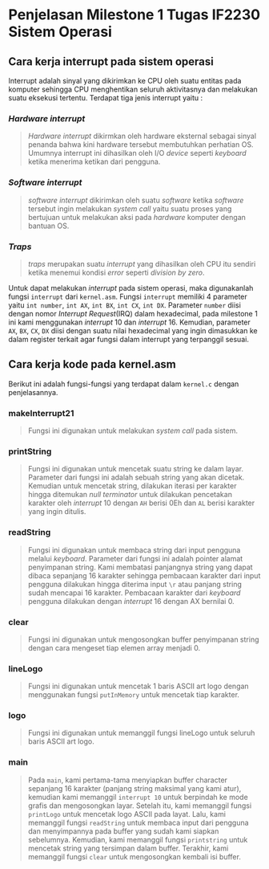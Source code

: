 # Penjelasan Milestone 1 Tugas IF2230 Sistem Operasi
## Cara kerja interrupt pada sistem operasi
Interrupt adalah sinyal yang dikirimkan ke CPU oleh suatu entitas pada komputer sehingga CPU menghentikan seluruh aktivitasnya dan melakukan suatu eksekusi tertentu. Terdapat tiga jenis interrupt yaitu :
### *Hardware interrupt*
>*Hardware interrupt* dikirmkan oleh hardware eksternal sebagai sinyal penanda bahwa kini hardware tersebut membutuhkan perhatian OS. Umumnya interrupt ini dihasilkan oleh I/O *device* seperti *keyboard* ketika menerima ketikan dari pengguna. 
### *Software interrupt*
>*software interrupt* dikirimkan oleh suatu *software* ketika *software* tersebut ingin melakukan *system call* yaitu suatu proses yang bertujuan untuk melakukan aksi pada *hardware* komputer dengan bantuan OS.
### *Traps*
>*traps* merupakan suatu *interrupt* yang dihasilkan oleh CPU itu sendiri ketika menemui kondisi *error* seperti *division by zero*.

Untuk dapat melakukan *interrupt* pada sistem operasi, maka digunakanlah fungsi `interrupt` dari `kernel.asm`. Fungsi `interrupt` memiliki 4 parameter yaitu `int number`, `int AX`, `int BX`, `int CX`, `int DX`. Parameter `number` diisi dengan nomor *Interrupt Request*(IRQ) dalam hexadecimal, pada milestone 1 ini kami menggunakan *interrupt* 10 dan *interrupt* 16. Kemudian, parameter `AX`, `BX`, `CX`, `DX` diisi dengan suatu nilai hexadecimal yang ingin dimasukkan ke dalam register terkait agar fungsi dalam interrupt yang terpanggil sesuai. 

## Cara kerja kode pada kernel.asm
Berikut ini adalah fungsi-fungsi yang terdapat dalam `kernel.c` dengan penjelasannya.
### makeInterrupt21
> Fungsi ini digunakan untuk melakukan *system call* pada sistem.
### printString
> Fungsi ini digunakan untuk mencetak suatu string ke dalam layar. Parameter dari fungsi ini adalah sebuah string yang akan dicetak. Kemudian untuk mencetak string, dilakukan iterasi per karakter hingga ditemukan *null terminator* untuk dilakukan pencetakan karakter oleh *interrupt* 10 dengan `AH` berisi 0Eh dan `AL` berisi karakter yang ingin ditulis.
### readString
> Fungsi ini digunakan untuk membaca string dari input pengguna melalui *keyboard*. Parameter dari fungsi ini adalah pointer alamat penyimpanan string. Kami membatasi panjangnya string yang dapat dibaca sepanjang 16 karakter sehingga pembacaan karakter dari input pengguna dilakukan hingga diterima input `\r` atau panjang string sudah mencapai 16 karakter. Pembacaan karakter dari *keyboard* pengguna dilakukan dengan *interrupt* 16 dengan AX bernilai 0.
### clear
> Fungsi ini digunakan untuk mengosongkan buffer penyimpanan string dengan cara mengeset tiap elemen array menjadi 0.  
### lineLogo
> Fungsi ini digunakan untuk mencetak 1 baris ASCII art logo dengan menggunakan fungsi `putInMemory` untuk mencetak tiap karakter.
### logo
> Fungsi ini digunakan untuk memanggil fungsi lineLogo untuk seluruh baris ASCII art logo.
### main
> Pada `main`, kami pertama-tama menyiapkan buffer character sepanjang 16 karakter (panjang string maksimal yang kami atur), kemudian kami memanggil `interrupt 10` untuk berpindah ke mode grafis dan mengosongkan layar. Setelah itu, kami memanggil fungsi `printLogo` untuk mencetak logo ASCII pada layat. Lalu, kami memanggil fungsi `readString` untuk membaca input dari pengguna dan menyimpannya pada buffer yang sudah kami siapkan sebelumnya. Kemudian, kami memanggil fungsi `printstring` untuk mencetak string yang tersimpan dalam buffer. Terakhir, kami memanggil fungsi `clear` untuk mengosongkan kembali isi buffer.